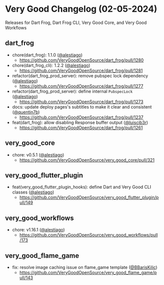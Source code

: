 # Very Good Changelog (02-05-2024)

Releases for Dart Frog, Dart Frog CLI, Very Good Core, and Very Good Workflows

## dart_frog

- chore(dart_frog): 1.1.0 ([@alestiago](https://github.com/alestiago))
  - https://github.com/VeryGoodOpenSource/dart_frog/pull/1280
- chore(dart_frog_cli): 1.2.2 ([@alestiago](https://github.com/alestiago))
  - https://github.com/VeryGoodOpenSource/dart_frog/pull/1281
- refactor(dart_frog_prod_server): remove pubspec lock dependency ([@alestiago](https://github.com/alestiago))
  - https://github.com/VeryGoodOpenSource/dart_frog/pull/1277
- refactor(dart_frog_prod_server): define internal `PubspecLock` ([@alestiago](https://github.com/alestiago))
  - https://github.com/VeryGoodOpenSource/dart_frog/pull/1273
- docs: update deploy pages's subtitles to make it clear and consistent ([@quentin7b](https://github.com/quentin7b))
  - https://github.com/VeryGoodOpenSource/dart_frog/pull/1237
- feat(dart_frog): allow disabling Response buffer output ([@luiscib3r](https://github.com/luiscib3r))
  - https://github.com/VeryGoodOpenSource/dart_frog/pull/1261

## very_good_core

- chore: v0.5.1 ([@alestiago](https://github.com/alestiago))
  - https://github.com/VeryGoodOpenSource/very_good_core/pull/321

## very_good_flutter_plugin

- feat(very_good_flutter_plugin_hooks): define Dart and Very Good CLI classes ([@alestiago](https://github.com/alestiago))
  - https://github.com/VeryGoodOpenSource/very_good_flutter_plugin/pull/149

## very_good_workflows

- chore: v1.16.1 ([@alestiago](https://github.com/alestiago))
  - https://github.com/VeryGoodOpenSource/very_good_workflows/pull/173

## very_good_flame_game

- fix: resolve image caching issue on flame_game template ([@BBarisKilic](https://github.com/BBarisKilic))
  - https://github.com/VeryGoodOpenSource/very_good_flame_game/pull/143
